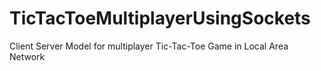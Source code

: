 # TicTacToeMultiplayerUsingSockets
Client Server Model for multiplayer Tic-Tac-Toe Game in Local Area Network
